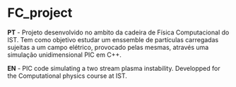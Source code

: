 # FC_project
__PT__ - Projeto desenvolvido no ambito da cadeira de Física Computacional do IST. Tem como objetivo estudar um enssemble de partículas carregadas sujeitas a um campo elétrico, provocado pelas mesmas, através uma simulação unidimensional PIC em C++.

**EN** -  PIC code simulating a two stream plasma instability. Developped for the Computational physics course at IST.

